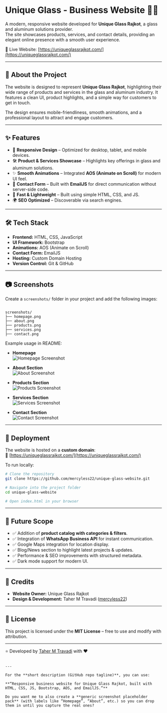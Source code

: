 # Unique Glass - Business Website 🏢✨  

A modern, responsive website developed for **Unique Glass Rajkot**, a glass and aluminum solutions provider.  
The site showcases products, services, and contact details, providing an elegant online presence with a smooth user experience.  

🔗 Live Website: [https://uniqueglassrajkot.com/](https://uniqueglassrajkot.com/)  

---

## 📖 About the Project  
The website is designed to represent **Unique Glass Rajkot**, highlighting their wide range of products and services in the glass and aluminum industry. It features a clean UI, product highlights, and a simple way for customers to get in touch.  

The design ensures mobile-friendliness, smooth animations, and a professional layout to attract and engage customers.  

---

## ✨ Features  
- 📌 **Responsive Design** – Optimized for desktop, tablet, and mobile devices.  
- 🛠️ **Product & Services Showcase** – Highlights key offerings in glass and aluminum solutions.  
- ✨ **Smooth Animations** – Integrated **AOS (Animate on Scroll)** for modern UI feel.  
- 📧 **Contact Form** – Built with **EmailJS** for direct communication without server-side code.  
- 🚀 **Fast & Lightweight** – Built using simple HTML, CSS, and JS.  
- 🌍 **SEO Optimized** – Discoverable via search engines.  

---

## 🛠️ Tech Stack  
- **Frontend:** HTML, CSS, JavaScript  
- **UI Framework:** Bootstrap  
- **Animations:** AOS (Animate on Scroll)  
- **Contact Form:** EmailJS  
- **Hosting:** Custom Domain Hosting  
- **Version Control:** Git & GitHub  

---

## 📷 Screenshots  

Create a `screenshots/` folder in your project and add the following images:  

```

screenshots/
├── homepage.png
├── about.png
├── products.png
├── services.png
├── contact.png

````

Example usage in README:  

- **Homepage**  
  ![Homepage Screenshot](screenshots/homepage.png)  

- **About Section**  
  ![About Screenshot](screenshots/about.png)  

- **Products Section**  
  ![Products Screenshot](screenshots/products.png)  

- **Services Section**  
  ![Services Screenshot](screenshots/services.png)  

- **Contact Section**  
  ![Contact Screenshot](screenshots/contact.png)  

---

## 🚀 Deployment  
The website is hosted on a **custom domain**:  
🔗 [https://uniqueglassrajkot.com/](https://uniqueglassrajkot.com/)  

To run locally:  
```bash
# Clone the repository
git clone https://github.com/mercyless22/unique-glass-website.git

# Navigate into the project folder
cd unique-glass-website

# Open index.html in your browser
````

---

## 📌 Future Scope

* ✅ Addition of **product catalog with categories & filters**.
* ✅ Integration of **WhatsApp Business API** for instant communication.
* ✅ Google Maps integration for location display.
* ✅ Blog/News section to highlight latest projects & updates.
* ✅ Performance & SEO improvements with structured metadata.
* ✅ Dark mode support for modern UI.

---

## 🤝 Credits

* **Website Owner:** Unique Glass Rajkot
* **Design & Development:** Taher M Travadi ([mercyless22](https://github.com/mercyless22))

---

## 📜 License

This project is licensed under the **MIT License** – free to use and modify with attribution.

---

⭐️ Developed by [Taher M Travadi](https://github.com/mercyless22) with ❤️

```

---

For the **short description (GitHub repo tagline)**, you can use:  

**“Responsive business website for Unique Glass Rajkot, built with HTML, CSS, JS, Bootstrap, AOS, and EmailJS.”**  

Do you want me to also create a **generic screenshot placeholder pack** (with labels like “Homepage”, “About”, etc.) so you can drop them in until you capture the real ones?
```

